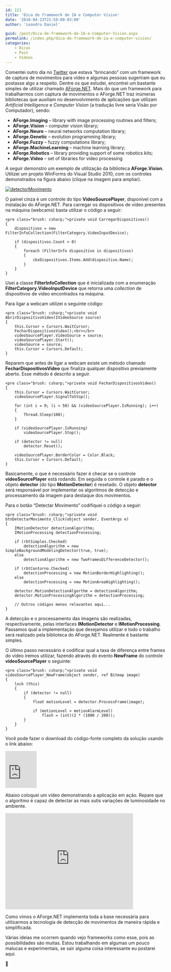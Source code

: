 ```yaml
---
id: 121
title: 'Dica de framework de IA e Computer Vision'
date: '2010-04-23T21:58:00-03:00'
author: 'Leandro Daniel'

guid: /post/Dica-de-framework-de-IA-e-Computer-Vision.aspx
permalink: /index.php/dica-de-framework-de-ia-e-computer-vision/
categories:
    - Dicas
    - Post
    - Vídeos
---
```


Comentei outro dia no [Twitter](http://twitter.com/leandronet) que estava “brincando” com um framework de captura de movimentos para vídeo e algumas pessoas sugeriram que eu postasse algo a respeito. Dentre os que estudei, encontrei um bastante simples de utilizar chamado [AForge.NET](http://code.google.com/p/aforge/). Mais do que um framework para trabalharmos com captura de movimentos o AForge.NET traz inúmeras bibliotecas que auxiliam no desenvolvimento de aplicações que utilizam *Artificial Intelligence* e *Computer Vision* (a tradução livre seria Visão por Computador), sendo:

- **AForge.Imaging** – library with image processing routines and filters;
- **AForge.Vision** – computer vision library;
- **AForge.Neuro** – neural networks computation library;
- **AForge.Genetic** – evolution programming library;
- **AForge.Fuzzy** – fuzzy computations library;
- **AForge.MachineLearning** – machine learning library;
- **AForge.Robotics** – library providing support of some robotics kits;
- **AForge.Video** – set of libraries for video processing

A seguir demonstro um exemplo de utilização da biblioteca **AForge.Vision**. Utilizei um projeto WinForms do Visual Studio 2010, com os controles demonstrados na figura abaixo (clique na imagem para ampliar).

[![detectorMovimento](http://leandrodaniel.com/pics/detectorMovimento_thumb.jpg "detectorMovimento")](http://leandrodaniel.com/pics/detectorMovimento.jpg)

O painel cinza é um controle do tipo **VideoSourcePlayer**, disponível com a instalação do AForge.NET. Para carregar os dispositivos de vídeo presentes na máquina (webcams) basta utilizar o código a seguir:

```
<pre class="brush: csharp;">private void CarregarDispositivos()
{
    dispositivos = new FilterInfoCollection(FilterCategory.VideoInputDevice);

    if (dispositivos.Count > 0)
    {
        foreach (FilterInfo dispositivo in dispositivos)
        {
            cbxDispositivos.Items.Add(dispositivo.Name);
        }
    }
}
```

   
Usei a classe **FilterInfoCollection** que é inicializada com a enumeração **FilterCategory.VideoInputDevice** que retorna uma *collection* de dispositivos de vídeo encontrados na máquina.

Para ligar a webcam utilizei o seguinte código:

```
<pre class="brush: csharp;">private void AbrirDispositivoVideo(IVideoSource source)
{
    this.Cursor = Cursors.WaitCursor;            
    FecharDispositivosVideo();<br></br>
    videoSourcePlayer.VideoSource = source;
    videoSourcePlayer.Start();
    videoSource = source;
    this.Cursor = Cursors.Default;
}
```

Reparem que antes de ligar a webcam existe um método chamado **FecharDispositivosVideo** que finaliza qualquer dispositivo previamente aberto. Esse método é descrito a seguir.

```
<pre class="brush: csharp;">private void FecharDispositivosVideo()
{
    this.Cursor = Cursors.WaitCursor;
    videoSourcePlayer.SignalToStop();

    for (int i = 0; (i < 50) && (videoSourcePlayer.IsRunning); i++)
    {
        Thread.Sleep(100);
    }

    if (videoSourcePlayer.IsRunning)
        videoSourcePlayer.Stop();

    if (detector != null)
        detector.Reset();

    videoSourcePlayer.BorderColor = Color.Black;
    this.Cursor = Cursors.Default;
}
```

Basicamente, o que é necessário fazer é checar se o controle **videoSourcePlayer** está rodando. Em seguida o controle é parado e o objeto **detector** (do tipo **MotionDetector**) é resetado. O objeto **detector** será responsável por implementar os algoritmos de detecção e processamento da imagem para destaque dos movimentos.

Para o botão “Detectar Movimento” codifiquei o código a seguir:

```
<pre class="brush: csharp;">private void btnDetectarMovimento_Click(object sender, EventArgs e)
{
    IMotionDetector detectionAlgorithm;            
    IMotionProcessing detectionProcessing;

    if (rbtSimples.Checked)
        detectionAlgorithm = new SimpleBackgroundModelingDetector(true, true);
    else
        detectionAlgorithm = new TwoFramesDifferenceDetector();

    if (rbtContorno.Checked)
        detectionProcessing = new MotionBorderHighlighting();
    else                
        detectionProcessing = new MotionAreaHighlighting();
    
    detector.MotionDetectionAlgorthm = detectionAlgorithm;
    detector.MotionProcessingAlgorithm = detectionProcessing;

    // Outros códigos menos relavantes aqui...
}
```

A detecção e o processamento das imagens são realizadas, respectivamente, pelas interfaces **IMotionDetector** e **IMotionProcessing**. Passamos qual a implementação que desejamos utilizar e todo o trabalho será realizado pela biblioteca do AForge.NET. Realmente é bastante simples.

O último passo necessário é codificar qual a taxa de diferença entre frames do vídeo iremos utilizar, fazendo através do evento **NewFrame** do controle **videoSourcePlayer** o seguinte:

```
<pre class="brush: csharp;">private void videoSourcePlayer_NewFrame(object sender, ref Bitmap image)
{
    lock (this)
    {
        if (detector != null)
        {
            float motionLevel = detector.ProcessFrame(image);

            if (motionLevel > motionAlarmLevel)
                flash = (int)(2 * (1000 / 200));
        }
    }
}
```

Você pode fazer o download do código-fonte completo da solução usando o link abaixo:

<iframe frameborder="0" marginheight="0" marginwidth="0" scrolling="no" src="http://cid-682bb4abc622d264.skydrive.live.com/embedicon.aspx/.Public/DetectorMovimento.zip" style="padding-bottom: 0px; background-color: #fcfcfc; padding-left: 0px; width: 98px; padding-right: 0px; height: 115px; padding-top: 0px" title="Preview"></iframe>

   
Abaixo coloquei um vídeo demonstrando a aplicação em ação. Repare que o algoritmo é capaz de detectar as mais sutis variações de luminosidade no ambiente.

<object height="300" width="400"><param name="allowfullscreen" value="true"></param><param name="allowscriptaccess" value="always"></param><param name="movie" value="http://vimeo.com/moogaloop.swf?clip_id=11173153&server=vimeo.com&show_title=1&show_byline=1&show_portrait=0&color=&fullscreen=1"></param><embed allowfullscreen="true" allowscriptaccess="always" height="300" src="http://vimeo.com/moogaloop.swf?clip_id=11173153&server=vimeo.com&show_title=1&show_byline=1&show_portrait=0&color=&fullscreen=1" type="application/x-shockwave-flash" width="400"></embed></object>

Como vimos o AForge.NET implementa toda a base necessária para utilizarmos a tecnologia de detecção de movimentos de maneira rápida e simplificada.

Várias ideias me ocorrem quando vejo frameworks como esse, pois as possibilidades são muitas. Estou trabalhando em algumas um pouco malucas e experimentais, se sair alguma coisa interessante eu postarei aqui.

🙂